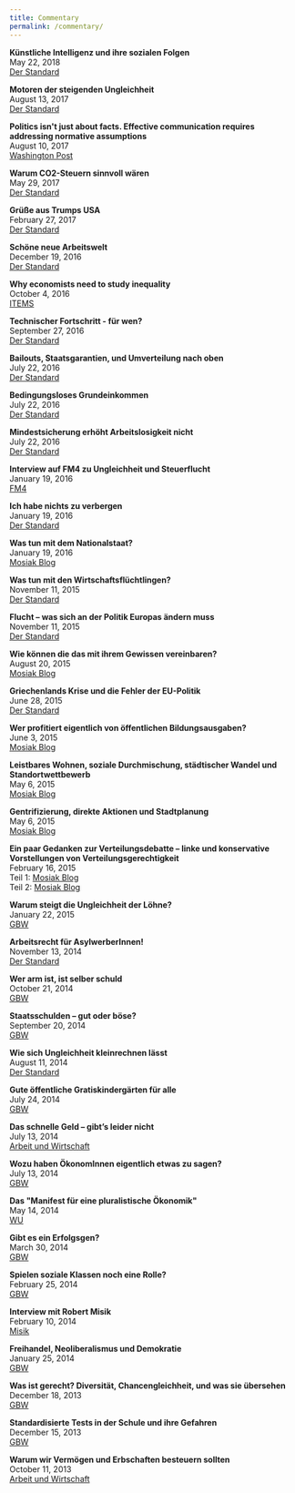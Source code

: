 ```yaml
---
title: Commentary
permalink: /commentary/
---
```



**Künstliche Intelligenz und ihre sozialen Folgen**  
  May 22, 2018  
  [Der Standard](https://derstandard.at/2000080183461/Wie-fair-ist-die-Zuckerberg-Maschine)
  
**Motoren der steigenden Ungleichheit**  
  August 13, 2017  
  [Der Standard](http://derstandard.at/2000062619018/Die-Motoren-der-steigenden-Ungleichheit) 
  
**Politics isn't just about facts. Effective communication requires addressing normative assumptions**  
  August 10, 2017  
  [Washington Post](https://www.washingtonpost.com/news/posteverything/wp/2017/08/10/liberals-are-terrible-at-arguing-with-conservatives-heres-how-they-can-get-better/) 
  
**Warum CO2-Steuern sinnvoll wären**  
  May 29, 2017  
  [Der Standard](http://derstandard.at/2000058308640/Erderwaermung-warumCO2-Steuern-sinnvoll-waeren) 
  
**Grüße aus Trumps USA**  
  February 27, 2017  
  [Der Standard](http://derstandard.at/2000053111562/Gruesse-aus-Trumps-USA)
  
**Schöne neue Arbeitswelt**  
  December 19, 2016  
  [Der Standard](http://derstandard.at/2000049509211/Schoene-neue-Arbeitswelt)
  
**Why economists need to study inequality**  
  October 4, 2016  
  [ITEMS](http://items.ssrc.org/normative-individualism-and-research-on-inequality/)
  
**Technischer Fortschritt - für wen?**  
  September 27, 2016  
  [Der Standard](http://derstandard.at/2000044956439/Technischer-Fortschritt-fuer-wen)
  
**Bailouts, Staatsgarantien, und Umverteilung nach oben**  
  July 22, 2016  
  [Der Standard](http://derstandard.at/2000041543691/Die-verschwiegene-Umverteilung-nach-oben)
  
**Bedingungsloses Grundeinkommen**  
  July 22, 2016  
  [Der Standard](http://derstandard.at/2000038998237/Bedingungsloses-Grundeinkommen-Notwendigkeit-Utopie-oder-Verschwoerung)
  
**Mindestsicherung erhöht Arbeitslosigkeit nicht**  
  July 22, 2016  
  [Der Standard](http://derstandard.at/2000031656483/Warum-Mindestsicherung-Arbeitslosigkeit-nicht-erhoeht)
  
**Interview auf FM4 zu Ungleichheit und Steuerflucht**  
  January 19, 2016  
  [FM4](http://fm4.orf.at/player/20160118/CO/181415)
  
**Ich habe nichts zu verbergen**  
  January 19, 2016  
  [Der Standard](http://derstandard.at/2000029197395/Datenschutz-Ich-habe-nichts-zu-verbergen)

**Was tun mit dem Nationalstaat?**  
  January 19, 2016  
  [Mosiak Blog](https://mosaik-blog.at/teil-i-nationalstaat-und-internationale-institutionen-aus-linker-perspektive/)
  

**Was tun mit den Wirtschaftsflüchtlingen?**  
  November 11, 2015  
  [Der Standard](http://derstandard.at/2000024645613/Was-tun-mit-den-Wirtschaftsfluechtlingen)
  
**Flucht – was sich an der Politik Europas ändern muss**  
  November 11, 2015  
  [Der Standard](http://derstandard.at/2000022429210/Flucht-was-sich-an-der-Politik-Europas-aendern-muss)

**Wie können die das mit ihrem Gewissen vereinbaren?**  
  August 20, 2015  
  [Mosiak Blog](https://mosaik-blog.at/wie-koennen-die-das-mit-ihrem-gewissen-vereinbaren/)
  
**Griechenlands Krise und die Fehler der EU-Politik**  
  June 28, 2015  
  [Der Standard](http://derstandard.at/2000018178209/Griechenlands-Krise-und-die-Fehler-der-EU-Politik)
  
**Wer profitiert eigentlich von öffentlichen Bildungsausgaben?**  
  June 3, 2015  
  [Mosiak Blog](https://mosaik-blog.at/wer-profitiert-eigentlich-von-oeffentlichen-bildungsausgaben/)
  
**Leistbares Wohnen, soziale Durchmischung, städtischer Wandel und Standortwettbewerb**  
  May 6, 2015  
  [Mosiak Blog](https://mosaik-blog.at/wohnen-gentrifizierung-stadt/)
  
**Gentrifizierung, direkte Aktionen und Stadtplanung**  
  May 6, 2015  
  [Mosiak Blog](https://mosaik-blog.at/schwerpunkt-wohnen-i-gentrifizierung-direkte-aktionen-und-stadtplanung/)
  
**Ein paar Gedanken zur Verteilungsdebatte – linke und konservative Vorstellungen von Verteilungsgerechtigkeit**  
  February 16, 2015  
  Teil 1: [Mosiak Blog](https://mosaik-blog.at/ein-paar-gedanken-zur-verteilungsdebatte-linke-und-konservative-vorstellungen-von-verteilungsgerechtigkeit-teil-1/)  
  Teil 2: [Mosiak Blog](https://mosaik-blog.at/ein-paar-gedanken-zur-verteilungsdebatte-vorstellungen-von-verteilungsgerechtigkeit-teil-2/)  

**Warum steigt die Ungleichheit der Löhne?**  
  January 22, 2015  
  [GBW](https://www.gbw.at/index.php?id=153&tx_ongbw_pi1%5Barticle%5D=10940&cHash=1c8842448e0d19b49526b14c56366dee)

**Arbeitsrecht für AsylwerberInnen!**  
  November 13, 2014  
  [Der Standard](http://derstandard.at/2000007929004/Warum-Asylwerber-Arbeitserlaubnis-erhalten-sollten)

**Wer arm ist, ist selber schuld**  
  October 21, 2014  
  [GBW](https://www.gbw.at/index.php?id=153&tx_ongbw_pi1%5Barticle%5D=10881&cHash=b73a7a742fe5c3fda826b70405a0000e)

**Staatsschulden – gut oder böse?**  
  September 20, 2014  
  [GBW](https://www.gbw.at/index.php?id=153&tx_ongbw_pi1%5Barticle%5D=10819&cHash=e00e81751ab1016bdad24c68240cd4aa)

**Wie sich Ungleichheit kleinrechnen lässt**  
  August 11, 2014  
  [Der Standard](http://derstandard.at/2000004031848/Wie-sich-Ungleichheit-kleinrechnen-laesst)

**Gute öffentliche Gratiskindergärten für alle**  
  July 24, 2014  
  [GBW](https://www.gbw.at/index.php?id=153&tx_ongbw_pi1%5Barticle%5D=10788&cHash=0b736d2f8494c198364a725a78ed6605)

**Das schnelle Geld – gibt’s leider nicht**  
  July 13, 2014  
  [Arbeit und Wirtschaft](https://awblog.at/das-schnelle-geld-gibts-leider-nicht/)

**Wozu haben ÖkonomInnen eigentlich etwas zu sagen?**  
  July 13, 2014  
  [GBW](https://www.gbw.at/index.php?id=153&tx_ongbw_pi1%5Barticle%5D=10707&cHash=ddeb1862f87da6e2f1d7272d189a6753)

**Das "Manifest für eine pluralistische Ökonomik"**  
  May 14, 2014  
  [WU](https://www.wu.ac.at/fileadmin/wu/d/economics/export_vwz_neu/Standpunkte/standpunkte12_05-2014.pdf)

**Gibt es ein Erfolgsgen?**  
  March 30, 2014  
  [GBW](https://www.gbw.at/index.php?id=153&tx_ongbw_pi1%5Barticle%5D=10588&cHash=6a7602d4fc691dc12b1c01f73dcd83d6)

**Spielen soziale Klassen noch eine Rolle?**  
  February 25, 2014  
  [GBW](https://www.gbw.at/index.php?id=153&tx_ongbw_pi1%5Barticle%5D=10525&cHash=79616061020d9f31e019ecde94e43826)

**Interview mit Robert Misik**  
  February 10, 2014  
  [Misik](http://www.misik.at/sonstige/die-vernichtung-des-sozialstaats-das-ist-reine-ideologie.php)

**Freihandel, Neoliberalismus und Demokratie**  
  January 25, 2014  
  [GBW](https://www.gbw.at/index.php?id=153&tx_ongbw_pi1%5Barticle%5D=10493&cHash=6700688daa7dccbdeac0e8c0c1584791)

**Was ist gerecht? Diversität, Chancengleichheit, und was sie übersehen**  
  December 18, 2013  
  [GBW](https://www.gbw.at/index.php?id=153&tx_ongbw_pi1%5Barticle%5D=10434&cHash=751904d04a719822871833cedf1847ab)

**Standardisierte Tests in der Schule und ihre Gefahren**  
  December 15, 2013  
  [GBW](https://www.gbw.at/index.php?id=153&tx_ongbw_pi1%5Barticle%5D=10400&cHash=c0a74527a9ed8a07a913580c25647b45)

**Warum wir Vermögen und Erbschaften besteuern sollten**  
  October 11, 2013  
  [Arbeit und Wirtschaft](https://awblog.at/warum-wir-vermoegen-und-erbschaften-besteuern-sollten/)



